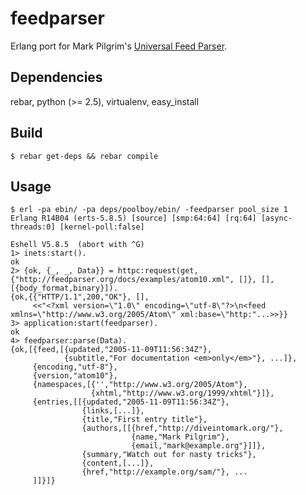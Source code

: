 feedparser
==========

Erlang port for Mark Pilgrim's [Universal Feed Parser](http://feedparser.org/).

Dependencies
------------

rebar, python (>= 2.5), virtualenv, easy\_install

Build
-----
	$ rebar get-deps && rebar compile

Usage
-----

	$ erl -pa ebin/ -pa deps/poolboy/ebin/ -feedparser pool_size 1
	Erlang R14B04 (erts-5.8.5) [source] [smp:64:64] [rq:64] [async-threads:0] [kernel-poll:false]
	
	Eshell V5.8.5  (abort with ^G)
	1> inets:start().
	ok
	2> {ok, {_, _, Data}} = httpc:request(get, {"http://feedparser.org/docs/examples/atom10.xml", []}, [], [{body_format,binary}]).
	{ok,{{"HTTP/1.1",200,"OK"}, [],
	     <<"<?xml version=\"1.0\" encoding=\"utf-8\"?>\n<feed xmlns=\"http://www.w3.org/2005/Atom\" xml:base=\"http:"...>>}}
	3> application:start(feedparser).
	ok
	4> feedparser:parse(Data).
	{ok,[{feed,[{updated,"2005-11-09T11:56:34Z"},
	            {subtitle,"For documentation <em>only</em>"}, ...]},
	     {encoding,"utf-8"},
	     {version,"atom10"},
	     {namespaces,[{'',"http://www.w3.org/2005/Atom"},
	                  {xhtml,"http://www.w3.org/1999/xhtml"}]},
	     {entries,[[{updated,"2005-11-09T11:56:34Z"},
	                {links,[...]},
	                {title,"First entry title"},
	                {authors,[[{href,"http://diveintomark.org/"},
	                           {name,"Mark Pilgrim"},
	                           {email,"mark@example.org"}]]},
	                {summary,"Watch out for nasty tricks"},
	                {content,[...]},
	                {href,"http://example.org/sam/"}, ...
	     ]]}]}
